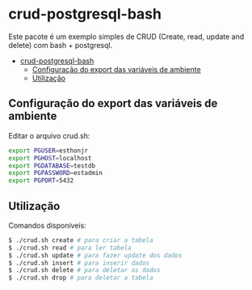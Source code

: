 # crud-postgresql-bash

Este pacote é um exemplo simples de CRUD (Create, read, update and delete) com bash + postgresql.

- [crud-postgresql-bash](#crud-postgresql-bash)
  - [Configuração do export das variáveis de ambiente](#configuração-do-export-das-variáveis-de-ambiente)
  - [Utilização](#utilização)

## Configuração do export das variáveis de ambiente
Editar o arquivo crud.sh:
```bash
export PGUSER=esthonjr
export PGHOST=localhost
export PGDATABASE=testdb
export PGPASSWORD=estadmin
export PGPORT=5432
```

## Utilização

Comandos disponíveis:

```bash
$ ./crud.sh create # para criar a tabela
$ ./crud.sh read # para ler tabela
$ ./crud.sh update # para fazer update dos dados
$ ./crud.sh insert # para inserir dados
$ ./crud.sh delete # para deletar os dados
$ ./crud.sh drop # para deletar a tabela
```
